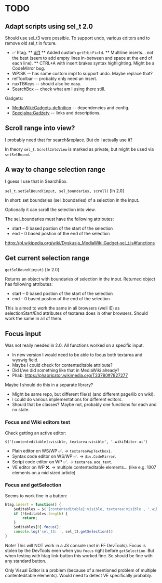 # TODO

## Adapt scripts using sel_t 2.0

Should use sel_t3 were possible. To support undo, various editors and to remove old sel_t in future.

* ✅ htag.
** [diff](https://pl.wikipedia.org/w/index.php?title=Wikipedysta%3ANux%2Fhtag.js&type=revision&diff=68474795&oldid=64750873)
** Added custom `getEditField`.
** Multiline inserts... not the best (seem to add empty lines in-between and space at the end of each line).
** CTRL+A with insert brakes syntax highlighting. Might be a CodeMirror bug.
* WP:SK -- has some custom impl to support undo. Maybe replace that?
* refToolbar -- probably only need an insert.
* nuxTBKeys -- should also be easy.
* SearchBox -- check what am I using there still.

Gadgets:
* [MediaWiki:Gadgets-definition](https://pl.wikipedia.org/wiki/MediaWiki:Gadgets-definition) -- dependencies and config.
* [Specjalna:Gadżety](https://pl.wikipedia.org/wiki/Specjalna:Gad%C5%BCety) -- links and descriptions. 

## Scroll range into view?

I probably need that for search&replace. But do I actually use it?

In theory `sel_t.ScrollIntoView` is marked as private, but might be used via `setSelBound`.

## A way to change selection range

I guess I use that in SearchBox.

`sel_t.setSelBound(input, sel_boundaries, scroll)` [In 2.0]

In short: set boundaries (sel_boundaries) of a selection in the input.

Optionally it can scroll the selection into view.

The sel_boundaries must have the following attributes:

* start – 0 based postion of the start of the selection
* end – 0 based postion of the end of the selection

https://pl.wikipedia.org/wiki/Dyskusja_MediaWiki:Gadget-sel_t.js#functions

## Get current selection range

`getSelBound(input)` [In 2.0]

Returns an object with boundaries of selection in the input. Returned object has following attributes:

* start – 0 based postion of the start of the selection
* end – 0 based postion of the end of the selection

This is aimed to work the same in all browsers (well IE) as selectionStart/End attributes of textarea does in other browsers. Should work the same in all of them.

## Focus input

Was not really needed in 2.0. All functions worked on a specific input.

* In new version I would need to be able to focus both textarea and wyswig field.
* Maybe I could check for contenteditable attribute?   
* Did I/we did something like that in MediaWiki already?
* Phab: https://phabricator.wikimedia.org/T33780#7827277

Maybe I should do this in a separate library?
* Might be same repo, but different file(s) (and different page/lib on wiki).
* I could do various implementations for different editors.
* Should that be classes? Maybe not, probably one functions for each and no state.


### Focus and Wiki editors test

Check getting an active editor:
```
$('[contenteditable]:visible, textarea:visible', '.wikiEditor-ui')
```
* Plain editor on WS/WP ✅. → `textarea#wpTextbox1`.
* Syntax code editor on WS/WP ✅. → `div.CodeMirror`.
* Script code editor on WP ✅. → `textarea.ace_text`.
* VE editor on WP ❌. → multiple contenteditable elements... (like e.g. 1007 elements on a mid sized article)

### Focus and getSelection
Seems to work fine in a button:
```js
htag.insert = function() {
	$editables = $('[contenteditable]:visible, textarea:visible', '.wikiEditor-ui');
	if (!$editables.length) {
		return;
	}
	$editables[0].focus();
	console.log('sel_t3: ', sel_t3.getSelection())
}
```
Note! This will NOT work in a JS console (not in FF DevTools). Focus is stolen by the DevTools even when you `focus` right before `getSelection`.
But when testing with htag link-button this worked fine. So should be fine with any standard button.

Only Visual Editor is a problem (because of a mentioned problem of multiple contenteditable elements). Would need to detect VE specifically probably.
